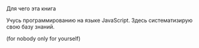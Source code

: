 #
Для чего эта книга

Учусь программированию на языке JavaScript. Здесь систематизирую свою базу знаний.

(for nobody only for yourself)
